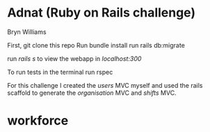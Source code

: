 # Adnat (Ruby on Rails challenge)
Bryn Williams

First, git clone this repo
Run bundle install
run rails db:migrate

run *rails s* to view the webapp in *localhost:300*

To run tests in the terminal
run rspec

For this challenge I created the *users* MVC myself and used the rails scaffold to generate the *organisation* MVC and *shifts* MVC.

# workforce
